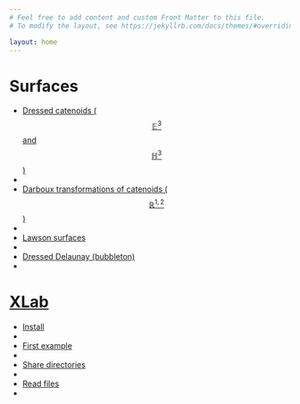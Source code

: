 ```yaml
---
# Feel free to add content and custom Front Matter to this file.
# To modify the layout, see https://jekyllrb.com/docs/themes/#overriding-theme-defaults

layout: home
---
```


<!-- This comment makes a whitespace on the page -->

# Surfaces

- [Dressed catenoids ($$\mathbb{E}^3$$ and $$\mathbb{H}^3$$)][dressed-catenoids]
-
- [Darboux transformations of catenoids ($$\mathbb{R}^{1,2}$$)][DT-catenoids]
-
- [Lawson surfaces][lawson]
-
- [Dressed Delaunay (bubbleton)][bubbleton]
-

# [XLab][xlab]

- [Install][xlab-install]
-
- [First example][xlab-example]
-
- [Share directories][xlab-share]
-
- [Read files][xlab-read]
-

[lawson]: /lawson/
[bubbleton]: /gallery/bubbleton.html
[costa]: /surfaces/costa.html
[dressed-catenoids]: /dressed-catenoids
[xlab]: /xlab
[DT-catenoids]: /darboux
[xlab-install]: xlab/install
[xlab-example]: xlab/example
[xlab-share]: xlab/share
[xlab-read]: xlab/read
